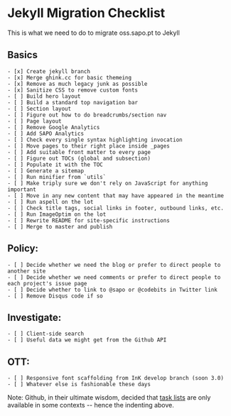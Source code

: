 # Jekyll Migration Checklist

This is what we need to do to migrate oss.sapo.pt to Jekyll

## Basics

    - [x] Create jekyll branch
    - [x] Merge ghink.cc for basic themeing
    - [x] Remove as much legacy junk as possible
    - [x] Sanitize CSS to remove custom fonts
    - [ ] Build hero layout
    - [ ] Build a standard top navigation bar
    - [ ] Section layout 
    - [ ] Figure out how to do breadcrumbs/section nav
    - [ ] Page layout
    - [ ] Remove Google Analytics
    - [ ] Add SAPO Analytics
    - [ ] Check every single syntax highlighting invocation
    - [ ] Move pages to their right place inside _pages
    - [ ] Add suitable front matter to every page
    - [ ] Figure out TOCs (global and subsection)
    - [ ] Populate it with the TOC
    - [ ] Generate a sitemap
    - [ ] Run minifier from `utils`
    - [ ] Make triply sure we don't rely on JavaScript for anything important
    - [ ] Move in any new content that may have appeared in the meantime
    - [ ] Run aspell on the lot
    - [ ] Check title tags, social links in footer, outbound links, etc.
    - [ ] Run ImageOptim on the lot
    - [ ] Rewrite README for site-specific instructions
    - [ ] Merge to master and publish

## Policy:

    - [ ] Decide whether we need the blog or prefer to direct people to another site
    - [ ] Decide whether we need comments or prefer to direct people to each project's issue page
    - [ ] Decide whether to link to @sapo or @codebits in Twitter link
    - [ ] Remove Disqus code if so

## Investigate:

    - [ ] Client-side search
    - [ ] Useful data we might get from the Github API

## OTT:

    - [ ] Responsive font scaffolding from InK develop branch (soon 3.0)
    - [ ] Whatever else is fashionable these days


Note: Github, in their ultimate wisdom, decided that [task lists][tlp] are only available in some contexts -- hence the indenting above.

[tlp]: https://github.com/blog/1375-task-lists-in-gfm-issues-pulls-comments
